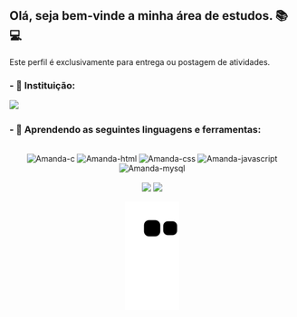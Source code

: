 ## Olá, seja bem-vinde a minha área de estudos. 📚💻


Este perfil é exclusivamente para entrega ou postagem de atividades.
<h3>- 🏫 Instituição:</h3>
<p align=""><a href="https://portal.ifsuldeminas.edu.br/" target="_blank"><img height="80em" src="https://cdn.discordapp.com/attachments/911689024656273428/1008830916044521563/logo_if.png"></a> </p>


<h3>- 🌱 Aprendendo as seguintes linguagens e ferramentas:</h3>
  <div align="center" style="display: inline_block"><br>
    <img height="50cm" alt="Amanda-c" src="https://cdn.jsdelivr.net/gh/devicons/devicon/icons/c/c-original.svg">
    <img height="50cm" alt="Amanda-html" src="https://cdn.jsdelivr.net/gh/devicons/devicon/icons/html5/html5-original.svg">
    <img height="50cm" alt="Amanda-css" src="https://cdn.jsdelivr.net/gh/devicons/devicon/icons/css3/css3-original.svg">
    <img height="50cm" alt="Amanda-javascript" src="https://cdn.jsdelivr.net/gh/devicons/devicon/icons/javascript/javascript-original.svg">
    <img height="50cm" alt="Amanda-mysql" src="https://cdn.jsdelivr.net/gh/devicons/devicon/icons/mysql/mysql-original.svg">
  </div>
<br>

<div align="center">
  <img height="145em" src="https://github-readme-stats.vercel.app/api?username=1940039&show_icons=true&theme=react&include_all_commits=true&count_private=true"/>
  <img height="145em" src="https://github-readme-stats.vercel.app/api/top-langs/?username=1940039&layout=compact&langs_count=7&theme=react"/>


![Snake animation](https://github.com/1940039/1940039/blob/output/github-contribution-grid-snake.svg)
</div>
<!--
<h3>- 🤔 Como me encontrar:
